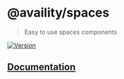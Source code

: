 # @availity/spaces

> Easy to use spaces components

[![Version](https://img.shields.io/npm/v/@availity/spaces.svg?style=for-the-badge)](https://www.npmjs.com/package/@availity/spaces)

## [Documentation](https://availity.github.io/availity-react/components/spaces/index)
